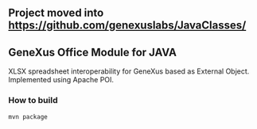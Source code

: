 ## Project moved into https://github.com/genexuslabs/JavaClasses/


## GeneXus Office Module for JAVA

XLSX spreadsheet interoperability for GeneXus based as External Object. 
Implemented using Apache POI. 

### How to build
```
mvn package
```

